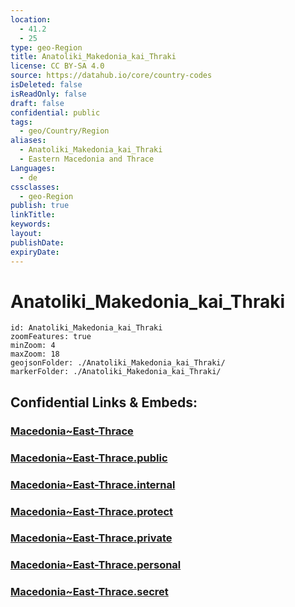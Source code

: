 ```yaml
---
location:
  - 41.2
  - 25
type: geo-Region
title: Anatoliki_Makedonia_kai_Thraki
license: CC BY-SA 4.0
source: https://datahub.io/core/country-codes
isDeleted: false
isReadOnly: false
draft: false
confidential: public
tags:
  - geo/Country/Region
aliases:
  - Anatoliki_Makedonia_kai_Thraki
  - Eastern Macedonia and Thrace
Languages:
  - de
cssclasses:
  - geo-Region
publish: true
linkTitle:
keywords:
layout:
publishDate:
expiryDate:
---
```


# Anatoliki_Makedonia_kai_Thraki

```leaflet
id: Anatoliki_Makedonia_kai_Thraki
zoomFeatures: true 
minZoom: 4 
maxZoom: 18
geojsonFolder: ./Anatoliki_Makedonia_kai_Thraki/
markerFolder: ./Anatoliki_Makedonia_kai_Thraki/
```


## Confidential Links & Embeds: 

### [Macedonia~East-Thrace](/_Standards/Earth/Continent/Europe/Europe~South/Greece/Regions-Greek/Macedonia~East-Thrace.md) 

### [Macedonia~East-Thrace.public](/_public/Earth/Continent/Europe/Europe~South/Greece/Regions-Greek/Macedonia~East-Thrace.public.md) 

### [Macedonia~East-Thrace.internal](/_internal/Earth/Continent/Europe/Europe~South/Greece/Regions-Greek/Macedonia~East-Thrace.internal.md) 

### [Macedonia~East-Thrace.protect](/_protect/Earth/Continent/Europe/Europe~South/Greece/Regions-Greek/Macedonia~East-Thrace.protect.md) 

### [Macedonia~East-Thrace.private](/_private/Earth/Continent/Europe/Europe~South/Greece/Regions-Greek/Macedonia~East-Thrace.private.md) 

### [Macedonia~East-Thrace.personal](/_personal/Earth/Continent/Europe/Europe~South/Greece/Regions-Greek/Macedonia~East-Thrace.personal.md) 

### [Macedonia~East-Thrace.secret](/_secret/Earth/Continent/Europe/Europe~South/Greece/Regions-Greek/Macedonia~East-Thrace.secret.md)

